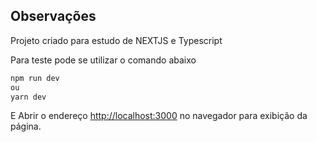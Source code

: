 ## Observações

Projeto criado para estudo de NEXTJS e Typescript

Para teste pode se utilizar o comando abaixo

```bash
npm run dev
ou
yarn dev
```

E Abrir o endereço [http://localhost:3000](http://localhost:3000) no navegador para exibição da página.

